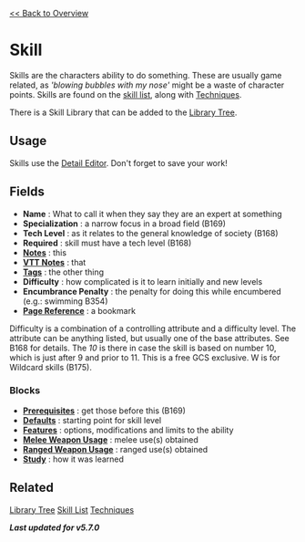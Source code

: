 [<< Back to Overview](./Overview.md "Overview")

# Skill
Skills are the characters ability to do something. These are usually game related, as *'blowing bubbles with my nose'* might be a waste of character points. Skills are found on the [skill list](./Skill%20List.md "Skill List"), along with [Techniques](./Techniques.md "Technique").

There is a Skill Library that can be added to the [Library Tree](./Library%20Tree.md "Library Tree").

## Usage
Skills use the [Detail Editor](./Detail%20Editor.md). Don't forget to save your work!

## Fields
- **Name** : What to call it when they say they are an expert at something
- **Specialization** : a narrow focus in a broad field (B169)
- **Tech Level** : as it relates to the general knowledge of society (B168)
- **Required** : skill must have a tech level (B168)
- **[Notes](./Notes.md)** : this
- **[VTT Notes](./VTT%20Notes.md)** : that
- **[Tags](./Tags.md)** : the other thing
- **Difficulty** : how complicated is it to learn initially and new levels
- **Encumbrance Penalty** : the penalty for doing this while encumbered (e.g.: swimming B354)
- **[Page Reference](./Page%20Reference.md)** : a bookmark

Difficulty is a combination of a controlling attribute and a difficulty level. The attribute can be anything listed, but usually one of the base attributes. See B168 for details. The *10* is there in case the skill is based on number 10, which is just after 9 and prior to 11. This is a free GCS exclusive. W is for Wildcard skills (B175).

### Blocks
- **[Prerequisites](./Prerequisites.md)** : get those before this (B169)
- **[Defaults](./Defaults.md)** : starting point for skill level
- **[Features](./Features.md)** : options, modifications and limits to the ability
- **[Melee Weapon Usage](./Melee%20Weapon%20Usage.md)** : melee use(s) obtained
- **[Ranged Weapon Usage](./Ranged%20Weapon%20Usage.md)** : ranged use(s) obtained
- **[Study](./Study.md)** : how it was learned

## Related
[Library Tree](./Library%20Tree.md)
[Skill List](./Skill%20List.md)
[Techniques](./Techniques.md)

***Last updated for v5.7.0***